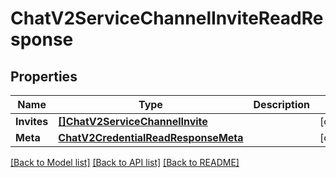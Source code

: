 # ChatV2ServiceChannelInviteReadResponse

## Properties

Name | Type | Description | Notes
------------ | ------------- | ------------- | -------------
**Invites** | [**[]ChatV2ServiceChannelInvite**](chat.v2.service.channel.invite.md) |  | [optional] 
**Meta** | [**ChatV2CredentialReadResponseMeta**](chat_v2_credentialReadResponse_meta.md) |  | [optional] 

[[Back to Model list]](../README.md#documentation-for-models) [[Back to API list]](../README.md#documentation-for-api-endpoints) [[Back to README]](../README.md)


